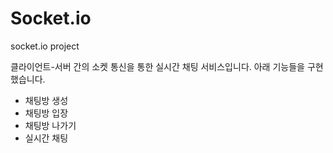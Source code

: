 # Socket.io
socket.io project

클라이언트-서버 간의 소켓 통신을 통한 실시간 채팅 서비스입니다.
아래 기능들을 구현했습니다.
- 채팅방 생성
- 채팅방 입장
- 채팅방 나가기
- 실시간 채팅
